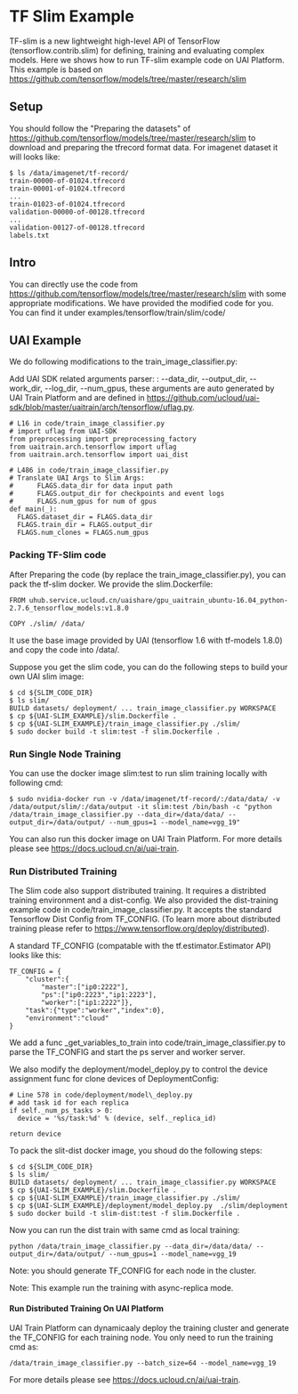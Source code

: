 # TF Slim Example
TF-slim is a new lightweight high-level API of TensorFlow (tensorflow.contrib.slim) for defining, training and evaluating complex models. Here we shows how to run TF-slim example code on UAI Platform. This example is based on https://github.com/tensorflow/models/tree/master/research/slim

## Setup
You should follow the "Preparing the datasets" of https://github.com/tensorflow/models/tree/master/research/slim to download and preparing the tfrecord format data. For imagenet dataset it will looks like:

    $ ls /data/imagenet/tf-record/
    train-00000-of-01024.tfrecord
    train-00001-of-01024.tfrecord
    ...
    train-01023-of-01024.tfrecord
    validation-00000-of-00128.tfrecord
    ...
    validation-00127-of-00128.tfrecord
    labels.txt

## Intro
You can directly use the code from https://github.com/tensorflow/models/tree/master/research/slim with some appropriate modifications. We have provided the modified code for you. You can find it under examples/tensorflow/train/slim/code/

## UAI Example
We do following modifications to the train\_image\_classifier.py:

Add UAI SDK related arguments parser: : --data\_dir, --output\_dir, --work\_dir, --log\_dir, --num\_gpus, these arguments are auto generated by UAI Train Platform and are defined in https://github.com/ucloud/uai-sdk/blob/master/uaitrain/arch/tensorflow/uflag.py.
    
    # L16 in code/train_image_classifier.py
    # import uflag from UAI-SDK
    from preprocessing import preprocessing_factory 
    from uaitrain.arch.tensorflow import uflag 
    from uaitrain.arch.tensorflow import uai_dist

    # L486 in code/train_image_classifier.py
    # Translate UAI Args to Slim Args:
    #      FLAGS.data_dir for data input path
    #      FLAGS.output_dir for checkpoints and event logs
    #      FLAGS.num_gpus for num of gpus
    def main(_):
      FLAGS.dataset_dir = FLAGS.data_dir 
      FLAGS.train_dir = FLAGS.output_dir 
      FLAGS.num_clones = FLAGS.num_gpus 

### Packing TF-Slim code
After Preparing the code (by replace the train_image_classifier.py), you can pack the tf-slim docker. We provide the slim.Dockerfile:

    FROM uhub.service.ucloud.cn/uaishare/gpu_uaitrain_ubuntu-16.04_python-2.7.6_tensorflow_models:v1.8.0

    COPY ./slim/ /data/

It use the base image provided by UAI (tensorflow 1.6 with tf-models 1.8.0) and copy the code into /data/.

Suppose you get the slim code, you can do the following steps to build your own UAI slim image:

    $ cd ${SLIM_CODE_DIR}
    $ ls slim/
    BUILD datasets/ deployment/ ... train_image_classifier.py WORKSPACE
    $ cp ${UAI-SLIM_EXAMPLE}/slim.Dockerfile .
    $ cp ${UAI-SLIM_EXAMPLE}/train_image_classifier.py ./slim/
    $ sudo docker build -t slim:test -f slim.Dockerfile .

### Run Single Node Training
You can use the docker image slim:test to run slim training locally with following cmd:

    $ sudo nvidia-docker run -v /data/imagenet/tf-record/:/data/data/ -v /data/output/slim/:/data/output -it slim:test /bin/bash -c "python /data/train_image_classifier.py --data_dir=/data/data/ --output_dir=/data/output/ --num_gpus=1 --model_name=vgg_19"

You can also run this docker image on UAI Train Platform. For more details please see https://docs.ucloud.cn/ai/uai-train.

### Run Distributed Training
The Slim code also support distributed training. It requires a distribted training environment and a dist-config. We also provided the dist-training example code in code/train\_image\_classifier.py. It accepts the standard Tensorflow Dist Config from TF\_CONFIG. (To learn more about distributed training please refer to https://www.tensorflow.org/deploy/distributed). 

A standard TF\_CONFIG (compatable with the tf.estimator.Estimator API) looks like this:

    TF_CONFIG = {
    	"cluster":{
    		"master":["ip0:2222"],
    		"ps":["ip0:2223","ip1:2223"],
    		"worker":["ip1:2222"]},
    	"task":{"type":"worker","index":0},
    	"environment":"cloud"
    }

We add a func \_get\_variables\_to\_train into code/train\_image\_classifier.py to parse the TF\_CONFIG and start the ps server and worker server.

We also modify the deployment/model\_deploy.py to control the device assignment func for clone devices of DeploymentConfig:

    # Line 578 in code/deployment/model\_deploy.py
    # add task id for each replica
    if self._num_ps_tasks > 0:
      device = '%s/task:%d' % (device, self._replica_id) 

    return device

To pack the slit-dist docker image, you shoud do the following steps:

    $ cd ${SLIM_CODE_DIR}
    $ ls slim/
    BUILD datasets/ deployment/ ... train_image_classifier.py WORKSPACE
    $ cp ${UAI-SLIM_EXAMPLE}/slim.Dockerfile .
    $ cp ${UAI-SLIM_EXAMPLE}/train_image_classifier.py ./slim/
    $ cp ${UAI-SLIM_EXAMPLE}/deployment/model_deploy.py  ./slim/deployment
    $ sudo docker build -t slim-dist:test -f slim.Dockerfile .

Now you can run the dist train with same cmd as local training:

    python /data/train_image_classifier.py --data_dir=/data/data/ --output_dir=/data/output/ --num_gpus=1 --model_name=vgg_19

Note: you should generate TF\_CONFIG for each node in the cluster.

Note: This example run the training with async-replica mode.

#### Run Distributed Training On UAI Platform 
UAI Train Platform can dynamicaaly deploy the training cluster and generate the TF\_CONFIG for each training node. You only need to run the training cmd as:

    /data/train_image_classifier.py --batch_size=64 --model_name=vgg_19

For more details please see https://docs.ucloud.cn/ai/uai-train.

